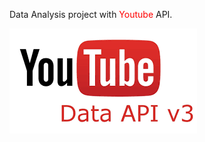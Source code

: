 Data Analysis project with <font color='red'>Youtube</font> API.

![YoutubeApi](https://github.com/Silnarvaez3/Youtube-Data-Api/blob/main/YoutubeApi.png)
